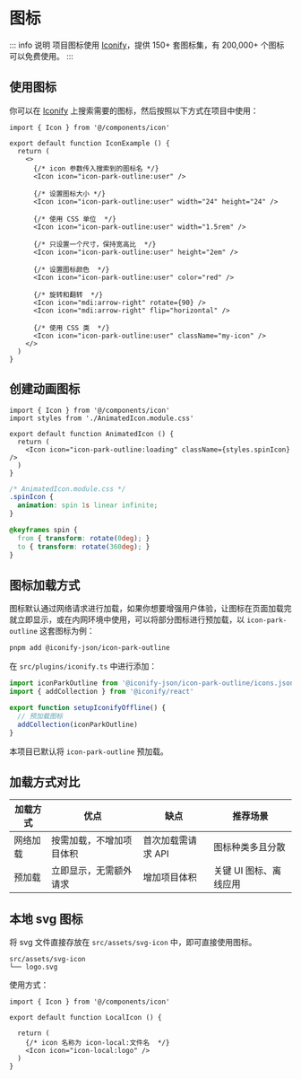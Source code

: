 # 图标

::: info 说明
项目图标使用 [Iconify](https://iconify.design)，提供 150+ 套图标集，有 200,000+ 个图标可以免费使用。
:::

## 使用图标
你可以在 [Iconify](https://icon-sets.iconify.design/) 上搜索需要的图标，然后按照以下方式在项目中使用：

``` tsx
import { Icon } from '@/components/icon'

export default function IconExample () {
  return (
    <>
      {/* icon 参数传入搜索到的图标名 */}
      <Icon icon="icon-park-outline:user" />

      {/* 设置图标大小 */}
      <Icon icon="icon-park-outline:user" width="24" height="24" />
    
      {/* 使用 CSS 单位  */}
      <Icon icon="icon-park-outline:user" width="1.5rem" />
    
      {/* 只设置一个尺寸，保持宽高比  */}
      <Icon icon="icon-park-outline:user" height="2em" />
    
      {/* 设置图标颜色  */}
      <Icon icon="icon-park-outline:user" color="red" />
      
      {/* 旋转和翻转  */}
      <Icon icon="mdi:arrow-right" rotate={90} />
      <Icon icon="mdi:arrow-right" flip="horizontal" />
      
      {/* 使用 CSS 类  */}
      <Icon icon="icon-park-outline:user" className="my-icon" />
    </>
  )
}
```

## 创建动画图标

``` tsx
import { Icon } from '@/components/icon'
import styles from './AnimatedIcon.module.css'

export default function AnimatedIcon () {
  return (
    <Icon icon="icon-park-outline:loading" className={styles.spinIcon} />
  )
}
```

``` css
/* AnimatedIcon.module.css */
.spinIcon {
  animation: spin 1s linear infinite;
}

@keyframes spin {
  from { transform: rotate(0deg); }
  to { transform: rotate(360deg); }
}
```

## 图标加载方式
图标默认通过网络请求进行加载，如果你想要增强用户体验，让图标在页面加载完就立即显示，或在内网环境中使用，可以将部分图标进行预加载，以 `icon-park-outline` 这套图标为例：

```bash
pnpm add @iconify-json/icon-park-outline
```

在 `src/plugins/iconify.ts` 中进行添加：

``` ts
import iconParkOutline from '@iconify-json/icon-park-outline/icons.json'
import { addCollection } from '@iconify/react'

export function setupIconifyOffline() {
  // 预加载图标
  addCollection(iconParkOutline)
}
```

本项目已默认将 `icon-park-outline` 预加载。

## 加载方式对比

| 加载方式 | 优点 | 缺点 | 推荐场景 |
| --- | --- | --- | --- |
| 网络加载 | 按需加载，不增加项目体积 | 首次加载需请求 API | 图标种类多且分散 |
| 预加载 | 立即显示，无需额外请求 | 增加项目体积 | 关键 UI 图标、离线应用 |

## 本地 svg 图标

将 svg 文件直接存放在 `src/assets/svg-icon` 中，即可直接使用图标。

``` text
src/assets/svg-icon
└── logo.svg
```

使用方式：

``` tsx
import { Icon } from '@/components/icon'

export default function LocalIcon () {
  
  return (
    {/* icon 名称为 icon-local:文件名  */}
    <Icon icon="icon-local:logo" />
  )
}
```
